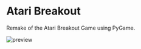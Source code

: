 # Atari Breakout
Remake of the Atari Breakout Game using PyGame.

![preview](https://github.com/mortaldew/OOP_4sem/blob/master/assets/Breakout.png?raw=true)
